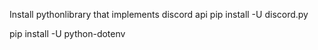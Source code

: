 Install pythonlibrary that implements discord api
pip install -U discord.py

pip install -U python-dotenv